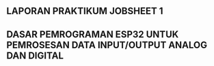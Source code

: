 ## LAPORAN PRAKTIKUM JOBSHEET 1 
## DASAR PEMROGRAMAN ESP32 UNTUK PEMROSESAN DATA INPUT/OUTPUT ANALOG DAN DIGITAL

